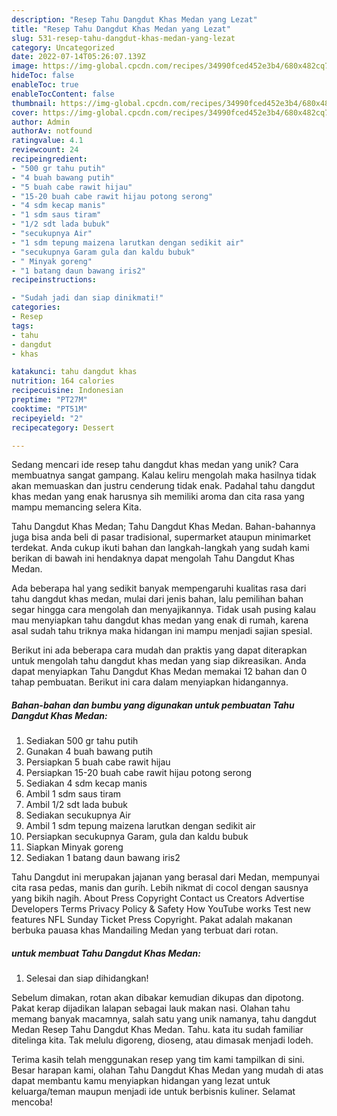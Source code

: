 ```yaml
---
description: "Resep Tahu Dangdut Khas Medan yang Lezat"
title: "Resep Tahu Dangdut Khas Medan yang Lezat"
slug: 531-resep-tahu-dangdut-khas-medan-yang-lezat
category: Uncategorized
date: 2022-07-14T05:26:07.139Z
image: https://img-global.cpcdn.com/recipes/34990fced452e3b4/680x482cq70/tahu-dangdut-khas-medan-foto-resep-utama.jpg
hideToc: false
enableToc: true
enableTocContent: false
thumbnail: https://img-global.cpcdn.com/recipes/34990fced452e3b4/680x482cq70/tahu-dangdut-khas-medan-foto-resep-utama.jpg
cover: https://img-global.cpcdn.com/recipes/34990fced452e3b4/680x482cq70/tahu-dangdut-khas-medan-foto-resep-utama.jpg
author: Admin
authorAv: notfound
ratingvalue: 4.1
reviewcount: 24
recipeingredient:
- "500 gr tahu putih"
- "4 buah bawang putih"
- "5 buah cabe rawit hijau"
- "15-20 buah cabe rawit hijau potong serong"
- "4 sdm kecap manis"
- "1 sdm saus tiram"
- "1/2 sdt lada bubuk"
- "secukupnya Air"
- "1 sdm tepung maizena larutkan dengan sedikit air"
- "secukupnya Garam gula dan kaldu bubuk"
- " Minyak goreng"
- "1 batang daun bawang iris2"
recipeinstructions:

- "Sudah jadi dan siap dinikmati!"
categories:
- Resep
tags:
- tahu
- dangdut
- khas

katakunci: tahu dangdut khas 
nutrition: 164 calories
recipecuisine: Indonesian
preptime: "PT27M"
cooktime: "PT51M"
recipeyield: "2"
recipecategory: Dessert

---
```





Sedang mencari ide resep tahu dangdut khas medan yang unik? Cara membuatnya sangat gampang. Kalau keliru mengolah maka hasilnya tidak akan memuaskan dan justru cenderung tidak enak. Padahal tahu dangdut khas medan yang enak harusnya sih memiliki aroma dan cita rasa yang mampu memancing selera Kita.





Tahu Dangdut Khas Medan; Tahu Dangdut Khas Medan. Bahan-bahannya juga bisa anda beli di pasar tradisional, supermarket ataupun minimarket terdekat. Anda cukup ikuti bahan dan langkah-langkah yang sudah kami berikan di bawah ini hendaknya dapat mengolah Tahu Dangdut Khas Medan.

Ada beberapa hal yang sedikit banyak mempengaruhi kualitas rasa dari tahu dangdut khas medan, mulai dari jenis bahan, lalu pemilihan bahan segar hingga cara mengolah dan menyajikannya. Tidak usah pusing kalau mau menyiapkan tahu dangdut khas medan yang enak di rumah, karena asal sudah tahu triknya maka hidangan ini mampu menjadi sajian spesial.






Berikut ini ada beberapa cara mudah dan praktis yang dapat diterapkan untuk mengolah tahu dangdut khas medan yang siap dikreasikan. Anda dapat menyiapkan Tahu Dangdut Khas Medan memakai 12 bahan dan 0 tahap pembuatan. Berikut ini cara dalam menyiapkan hidangannya.

<!--inarticleads1-->

##### Bahan-bahan dan bumbu yang digunakan untuk pembuatan Tahu Dangdut Khas Medan:

1. Sediakan 500 gr tahu putih
1. Gunakan 4 buah bawang putih
1. Persiapkan 5 buah cabe rawit hijau
1. Persiapkan 15-20 buah cabe rawit hijau potong serong
1. Sediakan 4 sdm kecap manis
1. Ambil 1 sdm saus tiram
1. Ambil 1/2 sdt lada bubuk
1. Sediakan secukupnya Air
1. Ambil 1 sdm tepung maizena larutkan dengan sedikit air
1. Persiapkan secukupnya Garam, gula dan kaldu bubuk
1. Siapkan  Minyak goreng
1. Sediakan 1 batang daun bawang iris2


Tahu Dangdut ini merupakan jajanan yang berasal dari Medan, mempunyai cita rasa pedas, manis dan gurih. Lebih nikmat di cocol dengan sausnya yang bikih nagih. About Press Copyright Contact us Creators Advertise Developers Terms Privacy Policy &amp; Safety How YouTube works Test new features NFL Sunday Ticket Press Copyright. Pakat adalah makanan berbuka pauasa khas Mandailing Medan yang terbuat dari rotan. 

<!--inarticleads2-->

#####  untuk membuat Tahu Dangdut Khas Medan:


1. Selesai dan siap dihidangkan!

Sebelum dimakan, rotan akan dibakar kemudian dikupas dan dipotong. Pakat kerap dijadikan lalapan sebagai lauk makan nasi. Olahan tahu memang banyak macamnya, salah satu yang unik namanya, tahu dangdut Medan Resep Tahu Dangdut Khas Medan. Tahu. kata itu sudah familiar ditelinga kita. Tak melulu digoreng, dioseng, atau dimasak menjadi lodeh. 

Terima kasih telah menggunakan resep yang tim kami tampilkan di sini. Besar harapan kami, olahan Tahu Dangdut Khas Medan yang mudah di atas dapat membantu kamu menyiapkan hidangan yang lezat untuk keluarga/teman maupun menjadi ide untuk berbisnis kuliner. Selamat mencoba!
